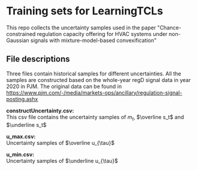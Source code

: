 # Training sets for LearningTCLs
This repo collects the uncertainty samples used in the paper "Chance-constrained regulation capacity offering for HVAC systems under non-Gaussian signals with mixture-model-based convexification"


## File descriptions
Three files contain historical samples for different uncertainties. All the samples are constructed based on the whole-year regD signal data in year 2020 in PJM. The original data can be found in https://www.pjm.com/-/media/markets-ops/ancillary/regulation-signal-posting.ashx


__constructUncertainty.csv:__  
This csv file contains the uncertainty samples of $m_t$, $\overline s_t$ and $\underline s_t$ 

__u_max.csv:__  
Uncertainty samples of $\overline u_{\tau}$

__u_min.csv:__  
Uncertainty samples of $\underline u_{\tau}$